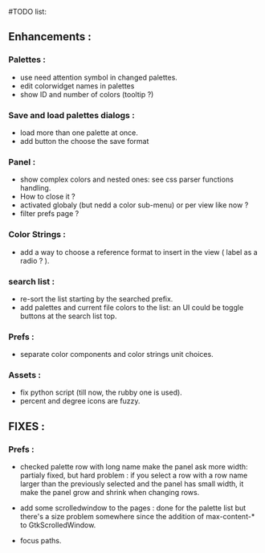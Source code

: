 #TODO list:

## Enhancements :

### Palettes :
- use need attention symbol in changed palettes.
- edit colorwidget names in palettes
- show ID and number of colors (tooltip ?)

### Save and load palettes dialogs :
- load more than one palette at once.
- add button the choose the save format

### Panel :
- show complex colors and nested ones: see css parser functions handling.
- How to close it ?
- activated globaly (but nedd a color sub-menu) or per view like now ?
- filter prefs page ?

### Color Strings :
- add a way to choose a reference format to insert in the view ( label as a radio ? ).

### search list :
- re-sort the list starting by the searched prefix.
- add palettes and current file colors to the list:
  an UI could be toggle buttons at the search list top.

### Prefs :
- separate color components and color strings unit choices.

### Assets :
- fix python script (till now, the rubby one is used).
- percent and degree icons are fuzzy.

## FIXES :

### Prefs :
- checked palette row with long name make the panel ask more width:
  partialy fixed, but hard problem :
    if you select a row with a row name larger than the previously selected and
    the panel has small width, it make the panel grow and shrink when changing rows.

- add some scrolledwindow to the pages :
  done for the palette list but there's a size problem somewhere since
  the addition of max-content-* to GtkScrolledWindow.

- focus paths.
